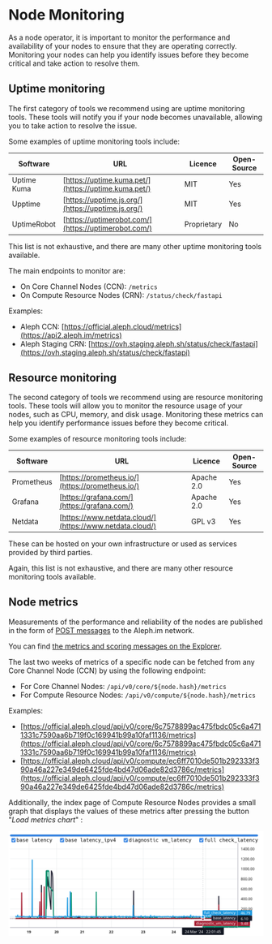 # Node Monitoring

As a node operator, it is important to monitor the performance and availability of your nodes to ensure that they are
operating correctly. Monitoring your nodes can help you identify issues before they become critical and take action to
resolve them.

## Uptime monitoring

The first category of tools we recommend using are uptime monitoring tools. These tools will notify you if your node
becomes unavailable, allowing you to take action to resolve the issue.

Some examples of uptime monitoring tools include:

| Software | URL | Licence | Open-Source |
| --- | --- | --- | --- |
| Uptime Kuma | [https://uptime.kuma.pet/](https://uptime.kuma.pet/) | MIT | Yes |
| Upptime | [https://upptime.js.org/](https://upptime.js.org/) | MIT | Yes |
| UptimeRobot | [https://uptimerobot.com/](https://uptimerobot.com/) | Proprietary | No |

This list is not exhaustive, and there are many other uptime monitoring tools available.

The main endpoints to monitor are:

 - On Core Channel Nodes (CCN): `/metrics`
 - On Compute Resource Nodes (CRN): `/status/check/fastapi`

Examples:

- Aleph CCN: [https://official.aleph.cloud/metrics](https://api2.aleph.im/metrics)
- Aleph Staging CRN: [https://ovh.staging.aleph.sh/status/check/fastapi](https://ovh.staging.aleph.sh/status/check/fastapi)

## Resource monitoring

The second category of tools we recommend using are resource monitoring tools. These tools will allow you to monitor the
resource usage of your nodes, such as CPU, memory, and disk usage. Monitoring these metrics can help you identify
performance issues before they become critical.

Some examples of resource monitoring tools include:

| Software | URL | Licence | Open-Source |
| --- | --- | --- | --- |
| Prometheus | [https://prometheus.io/](https://prometheus.io/) | Apache 2.0 | Yes |
| Grafana | [https://grafana.com/](https://grafana.com/) | Apache 2.0 | Yes |
| Netdata | [https://www.netdata.cloud/](https://www.netdata.cloud/) | GPL v3 | Yes |

These can be hosted on your own infrastructure or used as services provided by third parties.

Again, this list is not exhaustive, and there are many other resource monitoring tools available.

## Node metrics

Measurements of the performance and reliability of the nodes are published in the form of 
[POST messages](../../protocol/object-types/posts.md) to the Aleph.im network.

You can find [the metrics and scoring messages on the Explorer](https://explorer.aleph.im/messages?showAdvancedFilters=1&channels=aleph-scoring&page=1&sender=0x4D52380D3191274a04846c89c069E6C3F2Ed94e4).

The last two weeks of metrics of a specific node can be fetched from any Core Channel Node (CCN) by using the following
endpoint: 

 - For Core Channel Nodes: `/api/v0/core/${node.hash}/metrics`
 - For Compute Resource Nodes: `/api/v0/compute/${node.hash}/metrics`

Examples: 

 - [https://official.aleph.cloud/api/v0/core/6c7578899ac475fbdc05c6a4711331c7590aa6b719f0c169941b99a10faf1136/metrics](https://official.aleph.cloud/api/v0/core/6c7578899ac475fbdc05c6a4711331c7590aa6b719f0c169941b99a10faf1136/metrics)
 - [https://official.aleph.cloud/api/v0/compute/ec6ff7010de501b292333f390a46a227e349de6425fde4bd47d06ade82d3786c/metrics](https://official.aleph.cloud/api/v0/compute/ec6ff7010de501b292333f390a46a227e349de6425fde4bd47d06ade82d3786c/metrics)

Additionally, the index page of Compute Resource Nodes provides a small graph that displays the values of these metrics
after pressing the button "_Load metrics chart_" :

![CRN metrics graph](metrics-graph.png)